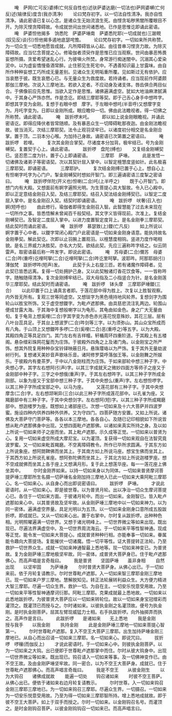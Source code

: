 <!-- { "loadSidebar": true } -->
　　唵　萨网(亡可反)婆缚(亡何反自性也)述驮萨婆达磨(一切法也)萨网婆嚩(亡何反)述(输律反)度含(我亦清净)
　　论曰梵存初字。以一切法自性清净。我亦自性清净。诵此密语已复以心念。是诸众生无始流浪生死。由悭贪垢秽黑闇所覆眼目不开。为除灭悭贪障碍故。令成就世间出世间诸悉地。已作是思惟讫即诵此密语。
　　唵　萨婆怛他揭多　饷悉陀　萨婆萨埵南　萨婆悉陀耶(一切成就也)三跛睍(奴见反)谈(引)怛他揭多遏地底瑟咤憺。
　　论曰梵存初字。一切如来所共称赞。为一切众生一切悉地愿皆成就。凡所障碍皆从心起。由往昔串习悭贪力故。为除灭障碍故。应当忆念菩提之心。修瑜伽者须臾作是思惟已应当观察。世间由暴恶怖畏妄想所摄。贪爱希望迷乱心行。为彼嗔火所焚。身常游行痴迷闇中。沉溺其心爱染泥中。以为虚妄憍慢昏酒常醉。止住邪见生死宅中。不遇善知识最上甘露味。由自所作种种妄想工巧所成无量差别。见诸众生无明垢重所覆。见如斯过无有依护。应当哀愍于彼。既生哀愍心已。与无量众生为救度故。若持诵者。应当现前作阿婆颇那伽三摩地。次说入三摩地法。若欲入定者。不应动身及诸支体。唇齿俱合两目似合。于佛像前应先思惟。当欲入定作是思惟。诸佛遍满虚空。犹如大地油麻津腻满中。于其身心严饰亦然。作是念讫。即结三摩耶等契。即于己舌心身手中想吽字。即想其字变为金刚。复想于右眼中想　摩字。于左眼中想吒(半音呼)又想摩字变为。月吒字变为。日即以金刚所成。眼应瞻仰一切。佛由此法瞻视者。得一切佛之所称赞。诵此密语。
　　唵　跋折啰末吒。
　　即以如上说金刚眼瞻视。并诵此密语讫。即得应降伏者皆常随顺。及有暴恶众生一切障碍毗那夜迦。由金刚法瞻视故。彼当消灭。次结三摩耶契。法令止观羽坚牢已。以诸度初分相交是名金刚合掌。置于顶。二羽本分心喉。为加持己身故。诵密语已次第置之密语曰。
　　唵　跋折啰　若哩。
　　复次其金刚合掌契。尽诸度本分加背。极牢结已。号为金刚嚩契。复置契于心上。诵此密语。
　　跋折啰　盘陀(缚也)
　　又复结金刚嚩契已。竖忍愿二度为针。置于心上即诵密语。
　　三摩耶　萨埵。
　　此是发悟一切诸佛及诸弟子等密语契。次以其契针屈入掌中。以智定檀慧度竖如针。此名极喜三摩耶契。即诵密语。
　　三摩耶护。
　　复次结金刚缚已置于心上。想自心上有怛喇字吒字为心门户。掣金刚嚩契时想如开智门。即三遍诵密语三度掣之密语曰。
　　唵　跋折啰伴陀(开义也)怛喇(二合)吒(上半呼之)
　　既于心开智门。即想门内有大殿。又想面前有婀字遍照光明。为生菩提心具大智故。令入已心殿中。即以正定意结金刚召入契。及结三摩耶契。结召入契法结金刚缚契已。以智定二度屈入掌中。是名金刚召入契。结契时即诵密语。
　　唵　跋折啰　吠奢(召入也)婀(短呼也)
　　由此修行。瑜伽者即得生金刚召入智。此智慧能了过去未来现在一切所作之事。皆悉悟解未曾闻百千般契经。其文字义皆得现前。次准上。复结金刚嚩契已。及智定二度屈入掌中。以进力度置智定度背上。是名金刚拳三摩耶契。结此契时而诵此密语。
　　唵　跋折啰　慕瑟致(上)鑁(亡凡反)
　　如上所说以婀字置于心中者。以鑁字常闭心殿门户此密语是一切如来金刚身语意。能执持故名金刚拳契。解此契讫。次即以止羽腕上置观羽。以檀慧度相钩。竖进力度作喝相貌。是名三界威力决胜契。亦名大力契。欲结此契。先应三遍称吽字结之。似云阴雷声。取密语最后称一吽发字。即说此密语。
　　唵　苏母婆(二合)儞苏　母婆(二合)吽(重呼)讫哩呵拏(二合)讫哩呵拏(二合)吽讫里呵拏。波耶吽。阿那耶胡(引)薄伽梵　跋折啰吽(短声)发。
　　此契于头上右旋三匝。若有诸魔作障碍者。见此契已皆悉远离。复得一切处拥护己身。又以此契触诸灯香花饮食等。一一皆称吽字。随触随得清净。复次金刚缚牢结已。双大母指及二小指竖合为针。是名金刚莲华三摩耶契。结此契时而诵密语。
　　唵　跋折啰　钵头摩　三摩耶萨埵鑁(三合)
　　以此印置于口上诵真言者即。于莲花部中得为胜上。次复以上胜智观察。内外皆无所有。复观三世等同虚空。又想琰字为黑色境持地风轮界。复想剑字为围轮山以胜宝所饰。又于虚空想鑁字。为毗卢遮那佛。由具慈悲流注乳两边。轮围山便成甘露大海。于其海中复想般喇字以为龟形。其龟由如金色。身之广大无量由旬。复于龟背上想奚哩(二合)字其字变为赤色赤光莲花悦意殊妙。其花三层。层有八叶台蕊具足。于其台上想波罗(二合)吽剑等三字。以为须弥山。其山众宝所成而有八角。于山顶上又想鑁吽多啰(二合)奚哩(二合)恶(重呼之)等五字。以为大殿。其殿四角正等具足四门。其门左右有吉祥幢。轩楯周环四重阶道。于其殿上有五楼阁。悬杂缯彩珠网花鬘而为庄饰。于彼殿外四角之上及诸门角。以金刚宝之所严饰。想其外院复用种种杂宝铃铎映蔽日月。悬珠璎珞以为严饰。复于其外无量劫波树行列。复想诸天美妙音声歌咏乐音。诸阿修罗莫呼落伽王等。以金刚舞之所娱乐。于彼殿内有曼茶罗。于中以八金刚柱而为庄饰。于如来部轮中想三种子字。中央想心字。其字左右想阿(引声)字。以其三字成就天之微妙四面方等师子之座又于金刚部中种子字。三字之中想俄(重声)字。于其左右想吽字。以其三种子字所成金刚部。以象为座又于宝部中想三种子字。于其中央想么(重声)字。左右想怛啰字。以其三种子字所成宝部之中。以马为座。
　　又莲花部有三种子字。于其中央想摩含(二合)字。左右想颉唎异(三合)以此三种子字所成莲花部中。以孔雀为座。又羯磨部中有三种子字。于其中央想剑字。左右想阿(短)字。以其三种子字所成羯磨部中。想迦楼罗为座。既想如上诸部座已。次想一切如来及十六大菩萨并四波罗蜜。施设四种内供养四种外供养。又为守四门。四菩萨随方安置。又如上所说。诸佛及大菩萨守门菩萨等。各各以本三摩地。各各自心。及随已记印相貌如下所说皆想从毗卢遮那佛身中出现。又想四面毗卢遮那佛。以诸如来真实所持之身。及以如上所说一切如来师子之座而坐。其上毗卢遮那。示久成等正觉。一切如来以普贤为心。复用一切如来虚空所成大摩尼宝。以为灌顶。复获得一切如来观自在法智究竟波罗蜜。又一切如来毗首羯磨。不空离障碍教令。所作已毕所求圆满。于其东方如上所说象座。想阿閦鞞佛而坐其上。于其南方如上所说马座。想宝生佛而坐其上。于其西方如上所说孔雀座。想阿弥陀佛而坐其上。于其北方如上所说迦楼罗座。想不空成就佛而坐其上各于座上又想满月形。复于此上想莲华座。每一一莲花座上佛坐其中。
　　尔时金刚界如来。以持一切如来身以为同体。一切如来普贤摩诃菩提萨埵三摩耶所生名摄一切萨埵名金刚加持三摩地入已此一切如来大乘阿毗三摩耶心。名一切如来心。从自身心而出即说密语曰。
　　跋折啰　萨埵。
　　才说此密语时。从一切如来心。即是彼世尊。以为普贤月轮。出以净治一切众生摩诃菩提心已。各住于一切如来方面。于彼诸月轮中。而出一切如来。金刚智已。皆入毗卢遮那如来心中。以其普贤故及坚牢故。从金刚萨埵三摩地中以一切如来神力。以为同一密体。遍满虚空界量。具足光明以为五顶。以一切如来金刚身口意所成五股跋折啰。即成就已。又从一切如来心出。置于右掌中。尔时复从跋折啰。出种种色相。光明照曜遍满一切世界。又想于诸光明峰上。一切世界微尘等如来出现。既出现已。尽遍法界满虚空中。及一切世界周流海云。于一切如来平等性智神通。现成等正觉。能令发一切如来大菩提心。成就普贤种种行相。亦能奉事一切如来。眷属能令趣向大菩提场。复能摧伏一切诸魔。悟一切平等性。证大菩提转正法轮。乃至救护一切世界众生。成就一切如来神通智最上悉地等。现一切如来神变已。为普贤故。复为金刚萨埵三摩地极坚牢故。同一密体。成普贤大菩萨身已。住于毗卢遮那佛心。而高声唱是言奇哉曰。
　　我是普贤　　坚固萨埵　　虽非身相
　　自然出现　　以坚牢固　　为萨埵身
　　尔时普贤大菩萨身。从佛心出已。于一切如来前。依于月轮复请教示。尔时世尊毗卢遮那。入一切如来智三摩耶金刚三摩地已。现一切如来户罗三摩地。慧解脱知见。转正法轮展转利益众生。大方便力精进大智三摩耶。尽遍一切众生界。救护一切。为自在主。一切安乐悦意受用故。乃至一切如来平等性智神通摩诃衍那。阿毗三摩耶。克果成就最上悉地故。一切如来以此悉地跋折啰。为彼普贤大菩萨应以一切如来转轮位。故以一切如来身宝冠缯彩而灌顶之。既灌顶已而授与之。尔时诸如来。以彼执金刚之名灌顶故。便号为执金刚。是时执金刚菩萨。屈其左臂现威猛力士相。右手执跋折啰。向外抽掷弄而执之。高声作是言曰。
　　此跋折啰　　是诸如来　　无上悉地
　　我是金刚　　授与我手　　以我金刚
　　执持金刚
　　此是金刚萨埵三摩地一切如来菩提心智第一。
　　尔时世尊毗卢遮那。复入不空王大菩萨三摩耶。出生加持萨埵金刚三摩地已。从自心而出召请一切如来三摩耶。名一切如来心。即说咒曰。
　　拔折啰　啰穰(而伽反上)
　　才说此密语时。于一切如来心中。则彼执金刚菩萨。以为一切如来之大钩。出已便即于世尊毗卢遮那掌中而住。尔时从彼大钩身中。出现一切世界微尘等如来。既出现已。钩召请入一切如来等事。及一切佛神变作已。由不空王故。及由金刚萨埵坚牢故。同一密合。以为不空王大菩萨身。成就已。住于世尊毗卢遮那佛心。而高声唱言奇哉曰。
　　我是不空王　　从彼金刚生
　　以为大钩召　　诸佛成就故
　　能遍一切处　　钩召诸如来
　　时彼不空王菩萨。从佛心出已。便依于诸如来右边月轮复请教示。
　　尔时世尊。入一切如来钩召金刚三摩耶三摩地已。为一切如来钩召三摩耶。尽遍众生界。一切摄召。一切如来为一切安乐悦意受用故。乃至为得一切如来三摩耶智所持。增上悉地成就故。即于彼不空王大菩萨。如上于双手而授之。尔时一切如来。以金刚钩召名号。而灌顶之。是时金刚钩召菩萨。以彼金刚钩钩召一切如来已。而高声唱言曰。

